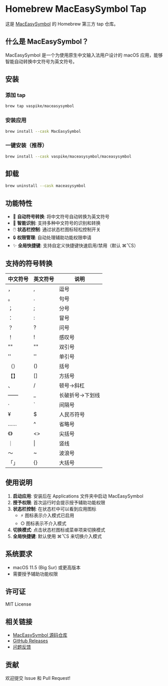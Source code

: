 # Homebrew MacEasySymbol Tap

这是 [MacEasySymbol](https://github.com/vaspike/MacEasySymbol) 的 Homebrew 第三方 tap 仓库。

## 什么是 MacEasySymbol？

MacEasySymbol 是一个为使用原生中文输入法用户设计的 macOS 应用，能够智能自动转换中文符号为英文符号。

## 安装

### 添加 tap

```bash
brew tap vaspike/maceasysymbol
```

### 安装应用

```bash
brew install --cask MacEasySymbol
```

### 一键安装（推荐）

```bash
brew install --cask vaspike/maceasysymbol/maceasysymbol
```

## 卸载

```bash
brew uninstall --cask maceasysymbol
```

## 功能特性

- 🔄 **自动符号转换**: 将中文符号自动转换为英文符号
- 🎯 **智能识别**: 支持多种中文符号的识别和转换  
- 🖱️ **状态栏控制**: 通过状态栏图标轻松控制开关
- 🔒 **权限管理**: 自动处理辅助功能权限申请
- ✨ **全局快捷键**: 支持自定义快捷键快速启用/禁用（默认 ⌘⌥S）

## 支持的符号转换

| 中文符号 | 英文符号 | 说明 |
|---------|---------|------|
| ， | , | 逗号 |
| 。 | . | 句号 |
| ； | ; | 分号 |
| ： | : | 冒号 |
| ？ | ? | 问号 |
| ！ | ! | 感叹号 |
| "" | "" | 双引号 |
| '' | '' | 单引号 |
| （） | () | 括号 |
| 【】 | [] | 方括号 |
| 、 | / | 顿号→斜杠 |
| —— | _ | 长破折号→下划线 |
| · | ` | 间隔号 |
| ¥ | $ | 人民币符号 |
| …… | ^ | 省略号 |
| 《》 | <> | 尖括号 |
| ｜ | \| | 竖线 |
| ～ | ~ | 波浪号 |
| 「」 | {} | 大括号 |

## 使用说明

1. **启动应用**: 安装后在 Applications 文件夹中启动 MacEasySymbol
2. **授予权限**: 首次运行时会提示授予辅助功能权限
3. **状态栏控制**: 在状态栏中可以看到应用图标
   - ⚡ 图标表示介入模式已启用
   - ○ 图标表示不介入模式
4. **切换模式**: 点击状态栏图标或菜单项来切换模式
5. **全局快捷键**: 默认使用 ⌘⌥S 来切换介入模式

## 系统要求

- macOS 11.5 (Big Sur) 或更高版本
- 需要授予辅助功能权限

## 许可证

MIT License

## 相关链接

- [MacEasySymbol 源码仓库](https://github.com/vaspike/MacEasySymbol)
- [GitHub Releases](https://github.com/vaspike/MacEasySymbol/releases)
- [问题反馈](https://github.com/vaspike/MacEasySymbol/issues)

## 贡献

欢迎提交 Issue 和 Pull Request! 
